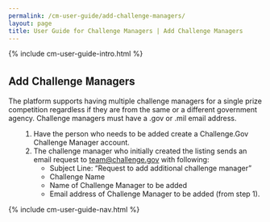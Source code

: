 ```yaml
---
permalink: /cm-user-guide/add-challenge-managers/
layout: page
title: User Guide for Challenge Managers | Add Challenge Managers
---
```

<div class="res-sec">
  <div class="grid-row ">
    <div class="grid-col-12">{% include cm-user-guide-intro.html %}</div>
  </div>
  <div class="grid-row grid-gap usa-typo">
    <div class="grid-col-12 usa-padding-bottom-10 usa-padding-bottom-30 padding-x-0">
      <div class="bg-secondary-lighter text-center">
        <h2 class="margin-bottom-0">Add Challenge Managers</h2>
      </div>
    </div>
  </div>
  <div class="grid-row grid-gap justify-content-between">
    <div class="grid-col-7">
      <div class="usa-prose">
        <p>The platform supports having multiple challenge managers for a single prize competition regardless if they are from the same or a different government agency. Challenge managers must have a .gov or .mil email address.
</p>
        <ol>
          <li class="font-bolder"><span>Have the person who needs to be added create a Challenge.Gov Challenge Manager account.</span></li>
          <li class="font-bolder"><span>The challenge manager who initially created the listing sends an email request to <a href="mailto:team@challenge.gov">team@challenge.gov</a> with following:
            <ul>
              <li>Subject Line: “Request to add additional challenge manager”</li>
              <li>Challenge Name</li>
              <li>Name of Challenge Manager to be added</li>
              <li>Email address of Challenge Manager to be added (from step 1).</li>
            </ul></span></li>
          </ol>
        </div>
      </div>
      <div class="grid-col-4">{% include cm-user-guide-nav.html %} </div>
    </div>
  </div>
  <style>
    .usa-prose ol{
      padding-left: 50px;
      margin-top: 0;
    }
    .usa-prose ol ul{
      margin-top: 0;
    }
    .usa-prose ul{
      padding-left: 2rem;
      margin-top: 0;
      margin-bottom: 1em;
    }
    .usa-prose ul li{
      max-width: 100%;
      margin-bottom: 0;
    }
    .tablet\:grid-col-10 {
      flex: 0 1 auto;
      width: 100%;
    }
    .grid-container .usa-sidenav {
      margin-left: 0;
      margin-right: 0;
      padding-left: 0;
    }
    .grid-container .usa-sidenav__sublist {
      list-style-type: none;
      padding-left: 0;
      margin: 0;
      font-size: 1rem;
    }
    .usa-typo {
      font-family: Source Sans Pro Web,Helvetica Neue,Helvetica,Roboto,Arial,sans-serif;
    }
    .menu-title {
      text-indent: 1em;
      font-weight: 600;
    }
    .no-underline {
      text-decoration: none !important;
    }
    .child-link {
      text-indent: 2em;
      color: #757575;
      font-weight: 500;
    }
    .usa-sidenav__item a:not(.usa-current):hover {
      background-color: #f1f1f1;
    }
    
    .usa-sidenav__sublist .usa-sidenav__item a.inactive-link:hover,
    .usa-sidenav__item a.child-link.inactive-link:hover {
      color: #004c8c !important;
      font-weight: 400 !important;
      text-decoration: none !important;
    }
    
    .usa-sidenav__sublist a:not(.usa-current),
    .usa-sidenav__item a.child-link:not(.usa-current) {
      color: #757575 !important;
    }
    
    .usa-current {
      color: #205493 !important;
      font-weight: 600 !important;
    }
    
    .usa-sidenav__item a.child-link:not(.usa-current):hover {
      font-weight: 400 !important;
    }
    
    .usa-sidenav__item a[href=""]:hover {
      color: #205493 !important;
      font-weight: 400 !important;
    }
    
    .usa-sidenav__item a.menu-title:hover {
      background-color: transparent !important;
    }
  </style>
